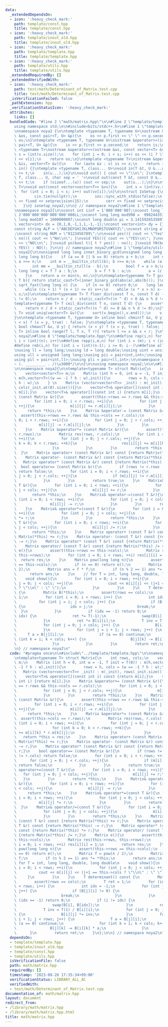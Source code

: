 ```yaml
---
data:
  _extendedDependsOn:
  - icon: ':heavy_check_mark:'
    path: template/const.hpp
    title: template/const.hpp
  - icon: ':heavy_check_mark:'
    path: template/inout_old.hpp
    title: template/inout_old.hpp
  - icon: ':heavy_check_mark:'
    path: template/template.hpp
    title: template/template.hpp
  - icon: ':heavy_check_mark:'
    path: template/utils.hpp
    title: template/utils.hpp
  _extendedRequiredBy: []
  _extendedVerifiedWith:
  - icon: ':heavy_check_mark:'
    path: test/math/Determinant_of_Matrix.test.cpp
    title: test/math/Determinant_of_Matrix.test.cpp
  _isVerificationFailed: false
  _pathExtension: hpp
  _verificationStatusIcon: ':heavy_check_mark:'
  attributes:
    links: []
  bundledCode: "#line 2 \"math/matrix.hpp\"\n\n#line 2 \"template/template.hpp\"\n\
    using namespace std;\n\n#include<bits/stdc++.h>\n#line 1 \"template/inout_old.hpp\"\
    \nnamespace noya2 {\n\ntemplate <typename T, typename U>\nostream &operator<<(ostream\
    \ &os, const pair<T, U> &p){\n    os << p.first << \" \" << p.second;\n    return\
    \ os;\n}\ntemplate <typename T, typename U>\nistream &operator>>(istream &is,\
    \ pair<T, U> &p){\n    is >> p.first >> p.second;\n    return is;\n}\n\ntemplate\
    \ <typename T>\nostream &operator<<(ostream &os, const vector<T> &v){\n    int\
    \ s = (int)v.size();\n    for (int i = 0; i < s; i++) os << (i ? \" \" : \"\"\
    ) << v[i];\n    return os;\n}\ntemplate <typename T>\nistream &operator>>(istream\
    \ &is, vector<T> &v){\n    for (auto &x : v) is >> x;\n    return is;\n}\n\nvoid\
    \ in() {}\ntemplate <typename T, class... U>\nvoid in(T &t, U &...u){\n    cin\
    \ >> t;\n    in(u...);\n}\n\nvoid out() { cout << \"\\n\"; }\ntemplate <typename\
    \ T, class... U, char sep = ' '>\nvoid out(const T &t, const U &...u){\n    cout\
    \ << t;\n    if (sizeof...(u)) cout << sep;\n    out(u...);\n}\n\ntemplate<typename\
    \ T>\nvoid out(const vector<vector<T>> &vv){\n    int s = (int)vv.size();\n  \
    \  for (int i = 0; i < s; i++) out(vv[i]);\n}\n\nstruct IoSetup {\n    IoSetup(){\n\
    \        cin.tie(nullptr);\n        ios::sync_with_stdio(false);\n        cout\
    \ << fixed << setprecision(15);\n        cerr << fixed << setprecision(7);\n \
    \   }\n} iosetup_noya2;\n\n} // namespace noya2\n#line 1 \"template/const.hpp\"\
    \nnamespace noya2{\n\nconst int iinf = 1'000'000'007;\nconst long long linf =\
    \ 2'000'000'000'000'000'000LL;\nconst long long mod998 =  998244353;\nconst long\
    \ long mod107 = 1000000007;\nconst long double pi = 3.14159265358979323;\nconst\
    \ vector<int> dx = {0,1,0,-1,1,1,-1,-1};\nconst vector<int> dy = {1,0,-1,0,1,-1,-1,1};\n\
    const string ALP = \"ABCDEFGHIJKLMNOPQRSTUVWXYZ\";\nconst string alp = \"abcdefghijklmnopqrstuvwxyz\"\
    ;\nconst string NUM = \"0123456789\";\n\nvoid yes(){ cout << \"Yes\\n\"; }\nvoid\
    \ no(){ cout << \"No\\n\"; }\nvoid YES(){ cout << \"YES\\n\"; }\nvoid NO(){ cout\
    \ << \"NO\\n\"; }\nvoid yn(bool t){ t ? yes() : no(); }\nvoid YN(bool t){ t ?\
    \ YES() : NO(); }\n\n} // namespace noya2\n#line 1 \"template/utils.hpp\"\nnamespace\
    \ noya2{\n\nunsigned long long inner_binary_gcd(unsigned long long a, unsigned\
    \ long long b){\n    if (a == 0 || b == 0) return a + b;\n    int n = __builtin_ctzll(a);\
    \ a >>= n;\n    int m = __builtin_ctzll(b); b >>= m;\n    while (a != b) {\n \
    \       int mm = __builtin_ctzll(a - b);\n        bool f = a > b;\n        unsigned\
    \ long long c = f ? a : b;\n        b = f ? b : a;\n        a = (c - b) >> mm;\n\
    \    }\n    return a << min(n, m);\n}\n\ntemplate<typename T> T gcd_fast(T a,\
    \ T b){ return static_cast<T>(inner_binary_gcd(abs(a),abs(b))); }\n\nlong long\
    \ sqrt_fast(long long n) {\n    if (n <= 0) return 0;\n    long long x = sqrt(n);\n\
    \    while ((x + 1) * (x + 1) <= n) x++;\n    while (x * x > n) x--;\n    return\
    \ x;\n}\n\ntemplate<typename T> T floor_div(const T n, const T d) {\n    assert(d\
    \ != 0);\n    return n / d - static_cast<T>((n ^ d) < 0 && n % d != 0);\n}\n\n\
    template<typename T> T ceil_div(const T n, const T d) {\n    assert(d != 0);\n\
    \    return n / d + static_cast<T>((n ^ d) >= 0 && n % d != 0);\n}\n\ntemplate<typename\
    \ T> void uniq(vector<T> &v){\n    sort(v.begin(),v.end());\n    v.erase(unique(v.begin(),v.end()),v.end());\n\
    }\n\ntemplate <typename T, typename U> inline bool chmin(T &x, U y) { return (y\
    \ < x) ? (x = y, true) : false; }\n\ntemplate <typename T, typename U> inline\
    \ bool chmax(T &x, U y) { return (x < y) ? (x = y, true) : false; }\n\ntemplate<typename\
    \ T> inline bool range(T l, T x, T r){ return l <= x && x < r; }\n\n} // namespace\
    \ noya2\n#line 8 \"template/template.hpp\"\n\n#define rep(i,n) for (int i = 0;\
    \ i < (int)(n); i++)\n#define repp(i,m,n) for (int i = (m); i < (int)(n); i++)\n\
    #define reb(i,n) for (int i = (int)(n-1); i >= 0; i--)\n#define all(v) (v).begin(),(v).end()\n\
    \nusing ll = long long;\nusing ld = long double;\nusing uint = unsigned int;\n\
    using ull = unsigned long long;\nusing pii = pair<int,int>;\nusing pll = pair<ll,ll>;\n\
    using pil = pair<int,ll>;\nusing pli = pair<ll,int>;\n\nnamespace noya2{\n\n/*\u3000\
    ~ (. _________ . /)\u3000*/\n\n}\n\nusing namespace noya2;\n\n\n#line 4 \"math/matrix.hpp\"\
    \n\nnamespace noya2{\n\ntemplate<typename T> struct Matrix{\n    int rows, cols;\n\
    \    vector<vector<T>> m;\n    Matrix (int h = 0, int w = -1, T init = T(0)) :\
    \ m(h,vector<T>((w == -1 ? h : w),init)){\n        rows = h, cols = (w == -1 ?\
    \ h : w);\n    } \n    Matrix (vector<vector<T>> _init) : m(_init), rows(_init.size()),\
    \ cols(_init.at(0).size()){}\n    vector<T>& operator[](const int i) const {return\
    \ m[i];}\n    vector<T>& operator[](const int i) {return m[i];}\n    Matrix &operator+=\
    \ (const Matrix &r){\n        assert(this->rows == r.rows && this->cols == r.cols);\n\
    \        for (int i = 0; i < r.rows; ++i){\n            for (int j = 0; j < r.cols;\
    \ ++j){\n                m[i][j] += r.m[i][j];\n            }\n        }\n   \
    \     return *this;\n    }\n    Matrix &operator-= (const Matrix &r){\n      \
    \  assert(this->rows == r.rows && this->cols == r.cols);\n        for (int i =\
    \ 0; i < r.rows; ++i){\n            for (int j = 0; j < r.cols; ++j){\n      \
    \          m[i][j] -= r.m[i][j];\n            }\n        }\n        return *this;\n\
    \    }\n    Matrix &operator*= (const Matrix &r){\n        assert(this->cols ==\
    \ r.rows);\n        Matrix res(rows, r.cols);\n        for (int i = 0; i < rows;\
    \ ++i){\n            for (int j = 0; j < r.cols; ++j){\n                for (int\
    \ k = 0; k < r.rows; ++k){\n                    res[i][j] += m[i][k] * r.m[k][j];\n\
    \                }\n            }\n        }\n        return *this = res;\n  \
    \  }\n    Matrix operator+ (const Matrix &r) const {return Matrix(*this) += r;}\n\
    \    Matrix operator- (const Matrix &r) const {return Matrix(*this) -= r;}\n \
    \   Matrix operator* (const Matrix &r) const {return Matrix(*this) *= r;}\n  \
    \  bool operator== (const Matrix &r){\n        if (rows != r.rows || cols != r.cols)\
    \ return false;\n        for (int i = 0; i < r.rows; ++i){\n            for (int\
    \ j = 0; j < r.cols; ++j){\n                if (m[i][j] != r.m[i][j]) return false;\n\
    \            }\n        }\n        return true;\n    }\n    Matrix& operator+=(const\
    \ T &r){\n        for (int i = 0; i < rows; ++i){\n            for (int j = 0;\
    \ j < cols; ++j){\n                m[i][j] += r;\n            }\n        }\n \
    \       return *this;\n    }\n    Matrix& operator-=(const T &r){\n        for\
    \ (int i = 0; i < rows; ++i){\n            for (int j = 0; j < cols; ++j){\n \
    \               m[i][j] -= r;\n            }\n        }\n        return *this;\n\
    \    }\n    Matrix& operator*=(const T &r){\n        for (int i = 0; i < rows;\
    \ ++i){\n            for (int j = 0; j < cols; ++j){\n                m[i][j]\
    \ *= r;\n            }\n        }\n        return *this;\n    }\n    Matrix& operator/=(const\
    \ T &r){\n        for (int i = 0; i < rows; ++i){\n            for (int j = 0;\
    \ j < cols; ++j){\n                m[i][j] /= r;\n            }\n        }\n \
    \       return *this;\n    }\n    Matrix operator+ (const T &r) const {return\
    \ Matrix(*this) += r;}\n    Matrix operator- (const T &r) const {return Matrix(*this)\
    \ -= r;}\n    Matrix operator* (const T &r) const {return Matrix(*this) *= r;}\n\
    \    Matrix operator/ (const T &r) const {return Matrix(*this) /= r;}\n    Matrix\
    \ e(){\n        assert(this->rows == this->cols);\n        Matrix res(this->rows,\
    \ this->rows);\n        for (int i = 0; i < rows; ++i) res[i][i] = 1;\n      \
    \  return res;\n    }\n    Matrix pow(long long n){\n        assert(this->rows\
    \ == this->cols);\n        if (n == 0) return e();\n        Matrix f = pow(n /\
    \ 2);\n        Matrix ans = f * f;\n        if (n % 2 == 1) ans *= *this;\n  \
    \      return ans;\n    }\n    // for T = int, long long, double, long double\n\
    \    void show(){\n        for (int i = 0; i < rows; ++i){\n            for (int\
    \ j = 0; j < cols; ++j){\n                cout << m[i][j] << (j+1 == this->cols\
    \ ? \"\\n\" : \" \");\n            }\n        }\n    }\n    T determinant() const\
    \ {\n        Matrix B(*this);\n        assert(rows == cols);\n        T ret =\
    \ 1;\n        for (int i = 0; i < rows; i++) {\n            int idx = -1;\n  \
    \          for (int j = i; j < cols; j++) {\n                if (B[j][i] != 0)\
    \ {\n                    idx = j;\n                    break;\n              \
    \  }\n            }\n            if (idx == -1) return 0;\n            if (i !=\
    \ idx) {\n                ret *= T(-1);\n                swap(B[i], B[idx]);\n\
    \            }\n            ret *= B[i][i];\n            T inv = T(1) / B[i][i];\n\
    \            for (int j = 0; j < cols; j++) {\n                B[i][j] *= inv;\n\
    \            }\n            for (int j = i + 1; j < rows; j++) {\n           \
    \     T a = B[j][i];\n                if (a == 0) continue;\n                for\
    \ (int k = i; k < cols; k++) {\n                    B[j][k] -= B[i][k] * a;\n\
    \                }\n            }\n        }\n        return ret;\n    }\n};\n\
    \n} // namespace noya2\n"
  code: "#pragma once\n\n#include\"../template/template.hpp\"\n\nnamespace noya2{\n\
    \ntemplate<typename T> struct Matrix{\n    int rows, cols;\n    vector<vector<T>>\
    \ m;\n    Matrix (int h = 0, int w = -1, T init = T(0)) : m(h,vector<T>((w ==\
    \ -1 ? h : w),init)){\n        rows = h, cols = (w == -1 ? h : w);\n    } \n \
    \   Matrix (vector<vector<T>> _init) : m(_init), rows(_init.size()), cols(_init.at(0).size()){}\n\
    \    vector<T>& operator[](const int i) const {return m[i];}\n    vector<T>& operator[](const\
    \ int i) {return m[i];}\n    Matrix &operator+= (const Matrix &r){\n        assert(this->rows\
    \ == r.rows && this->cols == r.cols);\n        for (int i = 0; i < r.rows; ++i){\n\
    \            for (int j = 0; j < r.cols; ++j){\n                m[i][j] += r.m[i][j];\n\
    \            }\n        }\n        return *this;\n    }\n    Matrix &operator-=\
    \ (const Matrix &r){\n        assert(this->rows == r.rows && this->cols == r.cols);\n\
    \        for (int i = 0; i < r.rows; ++i){\n            for (int j = 0; j < r.cols;\
    \ ++j){\n                m[i][j] -= r.m[i][j];\n            }\n        }\n   \
    \     return *this;\n    }\n    Matrix &operator*= (const Matrix &r){\n      \
    \  assert(this->cols == r.rows);\n        Matrix res(rows, r.cols);\n        for\
    \ (int i = 0; i < rows; ++i){\n            for (int j = 0; j < r.cols; ++j){\n\
    \                for (int k = 0; k < r.rows; ++k){\n                    res[i][j]\
    \ += m[i][k] * r.m[k][j];\n                }\n            }\n        }\n     \
    \   return *this = res;\n    }\n    Matrix operator+ (const Matrix &r) const {return\
    \ Matrix(*this) += r;}\n    Matrix operator- (const Matrix &r) const {return Matrix(*this)\
    \ -= r;}\n    Matrix operator* (const Matrix &r) const {return Matrix(*this) *=\
    \ r;}\n    bool operator== (const Matrix &r){\n        if (rows != r.rows || cols\
    \ != r.cols) return false;\n        for (int i = 0; i < r.rows; ++i){\n      \
    \      for (int j = 0; j < r.cols; ++j){\n                if (m[i][j] != r.m[i][j])\
    \ return false;\n            }\n        }\n        return true;\n    }\n    Matrix&\
    \ operator+=(const T &r){\n        for (int i = 0; i < rows; ++i){\n         \
    \   for (int j = 0; j < cols; ++j){\n                m[i][j] += r;\n         \
    \   }\n        }\n        return *this;\n    }\n    Matrix& operator-=(const T\
    \ &r){\n        for (int i = 0; i < rows; ++i){\n            for (int j = 0; j\
    \ < cols; ++j){\n                m[i][j] -= r;\n            }\n        }\n   \
    \     return *this;\n    }\n    Matrix& operator*=(const T &r){\n        for (int\
    \ i = 0; i < rows; ++i){\n            for (int j = 0; j < cols; ++j){\n      \
    \          m[i][j] *= r;\n            }\n        }\n        return *this;\n  \
    \  }\n    Matrix& operator/=(const T &r){\n        for (int i = 0; i < rows; ++i){\n\
    \            for (int j = 0; j < cols; ++j){\n                m[i][j] /= r;\n\
    \            }\n        }\n        return *this;\n    }\n    Matrix operator+\
    \ (const T &r) const {return Matrix(*this) += r;}\n    Matrix operator- (const\
    \ T &r) const {return Matrix(*this) -= r;}\n    Matrix operator* (const T &r)\
    \ const {return Matrix(*this) *= r;}\n    Matrix operator/ (const T &r) const\
    \ {return Matrix(*this) /= r;}\n    Matrix e(){\n        assert(this->rows ==\
    \ this->cols);\n        Matrix res(this->rows, this->rows);\n        for (int\
    \ i = 0; i < rows; ++i) res[i][i] = 1;\n        return res;\n    }\n    Matrix\
    \ pow(long long n){\n        assert(this->rows == this->cols);\n        if (n\
    \ == 0) return e();\n        Matrix f = pow(n / 2);\n        Matrix ans = f *\
    \ f;\n        if (n % 2 == 1) ans *= *this;\n        return ans;\n    }\n    //\
    \ for T = int, long long, double, long double\n    void show(){\n        for (int\
    \ i = 0; i < rows; ++i){\n            for (int j = 0; j < cols; ++j){\n      \
    \          cout << m[i][j] << (j+1 == this->cols ? \"\\n\" : \" \");\n       \
    \     }\n        }\n    }\n    T determinant() const {\n        Matrix B(*this);\n\
    \        assert(rows == cols);\n        T ret = 1;\n        for (int i = 0; i\
    \ < rows; i++) {\n            int idx = -1;\n            for (int j = i; j < cols;\
    \ j++) {\n                if (B[j][i] != 0) {\n                    idx = j;\n\
    \                    break;\n                }\n            }\n            if\
    \ (idx == -1) return 0;\n            if (i != idx) {\n                ret *= T(-1);\n\
    \                swap(B[i], B[idx]);\n            }\n            ret *= B[i][i];\n\
    \            T inv = T(1) / B[i][i];\n            for (int j = 0; j < cols; j++)\
    \ {\n                B[i][j] *= inv;\n            }\n            for (int j =\
    \ i + 1; j < rows; j++) {\n                T a = B[j][i];\n                if\
    \ (a == 0) continue;\n                for (int k = i; k < cols; k++) {\n     \
    \               B[j][k] -= B[i][k] * a;\n                }\n            }\n  \
    \      }\n        return ret;\n    }\n};\n\n} // namespace noya2\n"
  dependsOn:
  - template/template.hpp
  - template/inout_old.hpp
  - template/const.hpp
  - template/utils.hpp
  isVerificationFile: false
  path: math/matrix.hpp
  requiredBy: []
  timestamp: '2023-08-26 17:35:34+09:00'
  verificationStatus: LIBRARY_ALL_AC
  verifiedWith:
  - test/math/Determinant_of_Matrix.test.cpp
documentation_of: math/matrix.hpp
layout: document
redirect_from:
- /library/math/matrix.hpp
- /library/math/matrix.hpp.html
title: math/matrix.hpp
---
```

